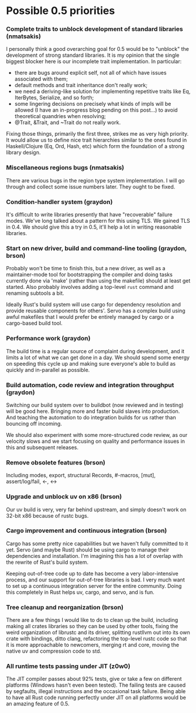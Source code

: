 # Possible 0.5 priorities

### Complete traits to unblock development of standard libraries (nmatsakis)

I personally think a good overarching goal for 0.5 would be to "unblock" the development of strong standard libraries.  It is my opinion that the single biggest blocker here is our incomplete trait implementation.  In particular:

- there are bugs around explicit self, not all of which have issues associated with them;
- default methods and trait inheritance don't really work;
- we need a deriving-like solution for implementing repetitive traits like Eq, IterBytes, Serialize, and so forth;
- some lingering decisions on precisely what kinds of impls will be allowed (I have an in-progress blog pending on this post...) to avoid theoretical quandries when resolving;
- @Trait, &Trait, and ~Trait do not really work.

Fixing those things, primarily the first three, strikes me as very high priority.  It would allow us to define nice trait hierarchies similar to the ones found in Haskell/Clojure (Eq, Ord, Hash, etc) which form the foundation of a strong library design.

### Miscellaneous regions bugs (nmatsakis)

There are various bugs in the region type system implementation.  I will go through and collect some issue numbers later.  They ought to be fixed.  


### Condition-handler system (graydon)

It's difficult to write libraries presently that have "recoverable" failure modes. We've long talked about a pattern for this using TLS. We gained TLS in 0.4. We should give this a try in 0.5, it'll help a lot in writing reasonable libraries.

### Start on new driver, build and command-line tooling (graydon, brson)

Probably won't be time to finish this, but a new driver, as well as a maintainer-mode tool for bootstrapping the compiler and doing tasks currently done via 'make' (rather than using the makefile) should at least get started. Also probably involves adding a top-level `rust` command and renaming subtools a bit.

Ideally Rust's build system will use cargo for dependency resolution and provide reusable components for others'. Servo has a complex build using awful makefiles that I would prefer be entirely managed by cargo or a cargo-based build tool.

### Performance work (graydon)

The build time is a regular source of complaint during development, and it limits a lot of what we can get done in a day. We should spend some energy on speeding this cycle up and making sure everyone's able to build as quickly and in-parallel as possible.

### Build automation, code review and integration throughput (graydon)

Switching our build system over to buildbot (now reviewed and in testing) will be good here. Bringing more and faster build slaves into production. And teaching the automation to do integration builds for us rather than bouncing off incoming.

We should also experiment with some more-structured code review, as our velocity slows and we start focusing on quality and performance issues in this and subsequent releases.

### Remove obsolete features (brson)

Including modes, export, structural Records, #-macros, [mut], assert/log/fail, <-, <->

### Upgrade and unblock uv on x86 (brson)

Our uv build is very, very far behind upstream, and simply doesn't work on 32-bit x86 because of rustc bugs.

### Cargo improvement and continuous integration (brson)

Cargo has some pretty nice capabilities but we haven't fully committed to it yet. Servo (and maybe Rust) should be using cargo to manage their dependencies and installation. I'm imagining this has a lot of overlap with the rewrite of Rust's build system.

Keeping out-of-tree code up to date has become a very labor-intensive process, and our support for out-of-tree libraries is bad. I very much want to set up a continuous integration server for the entire community. Doing this completely in Rust helps uv, cargo, and servo, and is fun.

### Tree cleanup and reorganization (brson)

There are a few things I would like to do to clean up the build, including making all crates libraries so they can be used by other tools, fixing the weird organization of librustc and its driver, splitting rustllvm out into its own crate with bindings, ditto clang, refactoring the top-level rustc code so that it is more approachable to newcomers, merging rt and core, moving the native uv and compression code to std.

### All runtime tests passing under JIT (z0w0)

The JIT compiler passes about 92% tests, give or take a few on different platforms (Windows hasn't even been tested). The failing tests are caused by segfaults, illegal instructions and the occasional task failure. Being able to have all Rust code running perfectly under JIT on all platforms would be an amazing feature of 0.5.
